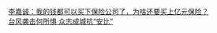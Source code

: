   
[李嘉诚：我的钱都可以买下保险公司了，为啥还要买上亿元保险？](http://www.dianyue.me/archives/513/9yavmwawoa2wje4w/)  
[台风袭击何所惧 众志成城抗“安比”](http://www.dianyue.me/archives/432/2bhvlm7wkupqy0ye/)